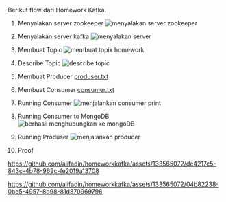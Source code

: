 Berikut flow dari Homework Kafka.
1. Menyalakan server zookeeper
![menyalakan server zookeeper](https://github.com/alifadin/homeworkkafka/assets/133565072/1d54c605-a287-44ab-8543-ecf04c251563)

2. Menyalakan server kafka
![menyalakan server](https://github.com/alifadin/homeworkkafka/assets/133565072/8d3778e9-2332-4c10-9d64-4b3d3abbddbb)

3. Membuat Topic
![membuat topik homework](https://github.com/alifadin/homeworkkafka/assets/133565072/947c5811-af34-47ec-967f-b9ac68b6ee31)

4. Describe Topic
![describe topic](https://github.com/alifadin/homeworkkafka/assets/133565072/082cb434-6b0e-4d70-b57d-52fe43db3702)

5. Membuat Producer
[produser.txt](https://github.com/alifadin/homeworkkafka/files/12138948/produser.txt)

6. Membuat Consumer 
[consumer.txt](https://github.com/alifadin/homeworkkafka/files/12138952/consumer.txt)

7. Running Consumer
![menjalankan consumer print](https://github.com/alifadin/homeworkkafka/assets/133565072/529c6376-bf81-41f8-9c29-62cd6e4d24cd)

8. Running Consumer to MongoDB
![berhasil menghubungkan ke mongoDB](https://github.com/alifadin/homeworkkafka/assets/133565072/7b8c14c6-a261-4039-a303-4cc25fcab50f)

9. Running Produser
![menjalankan producer](https://github.com/alifadin/homeworkkafka/assets/133565072/d6587770-e69b-4250-a41d-a2e8ef9a8f67)

10. Proof

https://github.com/alifadin/homeworkkafka/assets/133565072/de4217c5-843c-4b78-969c-fe2019a13708


https://github.com/alifadin/homeworkkafka/assets/133565072/04b82238-0be5-4957-8b98-81d870969796

